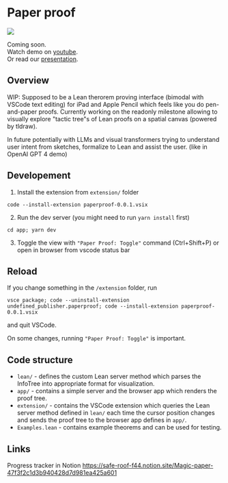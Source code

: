 # Paper proof

<div align="left">
  <a href="https://www.youtube.com/watch?v=0dVj4ITAF1o">
      <img src="https://github.com/Paper-Proof/paper-proof/assets/7578559/f61bdbc8-1983-4315-af69-99852253d443"/>
  </a>
</div>

Coming soon.  
Watch demo on [youtube](https://www.youtube.com/watch?v=0dVj4ITAF1o).  
Or read our [presentation](https://www.tldraw.com/v/mlp_c_7vS7iofiWJ6_fwACbZyr?viewport=-2196%2C-8449%2C5257%2C2744&page=page%3Ai9kaf9cVmFmT3-gbYZmJD).

## Overview

WIP: Supposed to be a Lean therorem proving interface (bimodal with VSCode text editing) for iPad and Apple Pencil which feels like you do pen-and-paper proofs.
Currently working on the readonly milestone allowing to visually explore "tactic tree"s of Lean proofs on a spatial canvas (powered by tldraw).

In future potentially with LLMs and visual transformers trying to understand user intent from sketches, formalize to Lean and assist the user. (like in OpenAI GPT 4 demo)

## Developement

1. Install the extension from `extension/` folder
```console
code --install-extension paperproof-0.0.1.vsix
```

2. Run the dev server (you might need to run `yarn install` first)
```console
cd app; yarn dev
```

3. Toggle the view with `"Paper Proof: Toggle"` command (Ctrl+Shift+P) or open in browser
from vscode status bar

## Reload 

If you change something in the `/extension` folder, run

```console
vsce package; code --uninstall-extension undefined_publisher.paperproof; code --install-extension paperproof-0.0.1.vsix
```
and quit VSCode.

On some changes, running `"Paper Proof: Toggle"` is important.

## Code structure

- `lean/` - defines the custom Lean server method which parses the InfoTree into appropriate format for visualization.
- `app/` - contains a simple server and the browser app which renders
the proof tree.
- `extension/` - contains the VSCode extension which queries the Lean server method defined in `lean/` each time the cursor position changes
and sends the proof tree to the browser app defines in `app/`.
- `Examples.lean` - contains example theorems and can be used for testing.

## Links

Progress tracker in Notion https://safe-roof-f44.notion.site/Magic-paper-47f3f2c1d3b940428d7d981ea425a601

